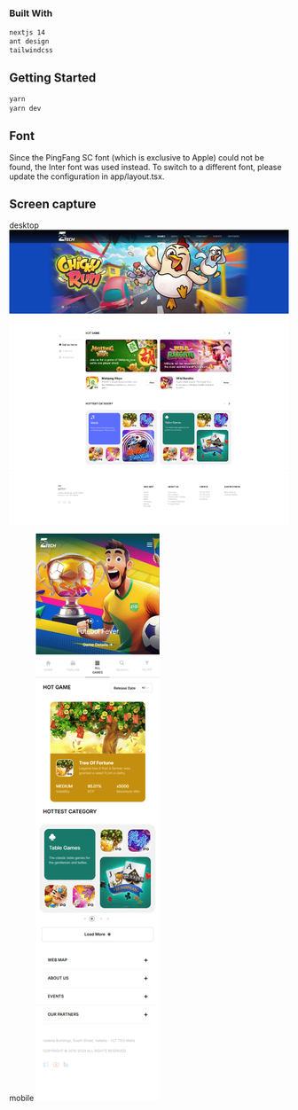 ### Built With
    nextjs 14
    ant design
    tailwindcss

## Getting Started
```bash
yarn
yarn dev
```
## Font

Since the PingFang SC font (which is exclusive to Apple) could not be found, the Inter font was used instead. To switch to a different font, please update the configuration in app/layout.tsx.

## Screen capture
desktop
![desktop](public\images\screencapture.png)

mobile
![mobile](public\images\screencaptureMb.png)